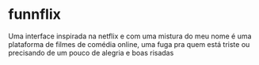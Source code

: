 # funnflix
Uma interface inspirada na netflix e com uma mistura do meu nome é uma plataforma de filmes de comédia online, uma fuga pra quem está triste ou precisando de um pouco de alegria e boas risadas
